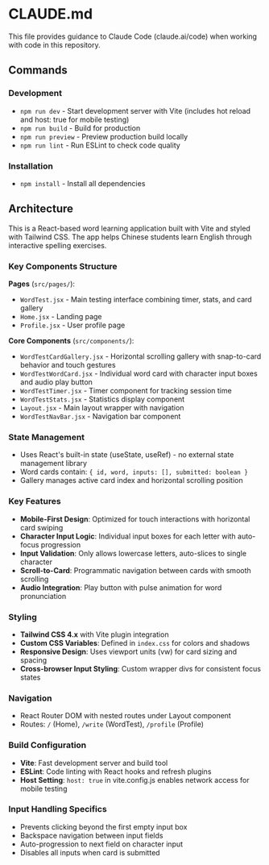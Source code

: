 # CLAUDE.md

This file provides guidance to Claude Code (claude.ai/code) when working with code in this repository.

## Commands

### Development
- `npm run dev` - Start development server with Vite (includes hot reload and host: true for mobile testing)
- `npm run build` - Build for production
- `npm run preview` - Preview production build locally
- `npm run lint` - Run ESLint to check code quality

### Installation
- `npm install` - Install all dependencies

## Architecture

This is a React-based word learning application built with Vite and styled with Tailwind CSS. The app helps Chinese students learn English through interactive spelling exercises.

### Key Components Structure

**Pages** (`src/pages/`):
- `WordTest.jsx` - Main testing interface combining timer, stats, and card gallery
- `Home.jsx` - Landing page
- `Profile.jsx` - User profile page

**Core Components** (`src/components/`):
- `WordTestCardGallery.jsx` - Horizontal scrolling gallery with snap-to-card behavior and touch gestures
- `WordTestWordCard.jsx` - Individual word card with character input boxes and audio play button
- `WordTestTimer.jsx` - Timer component for tracking session time
- `WordTestStats.jsx` - Statistics display component
- `Layout.jsx` - Main layout wrapper with navigation
- `WordTestNavBar.jsx` - Navigation bar component

### State Management
- Uses React's built-in state (useState, useRef) - no external state management library
- Word cards contain: `{ id, word, inputs: [], submitted: boolean }`
- Gallery manages active card index and horizontal scrolling position

### Key Features
- **Mobile-First Design**: Optimized for touch interactions with horizontal card swiping
- **Character Input Logic**: Individual input boxes for each letter with auto-focus progression
- **Input Validation**: Only allows lowercase letters, auto-slices to single character
- **Scroll-to-Card**: Programmatic navigation between cards with smooth scrolling
- **Audio Integration**: Play button with pulse animation for word pronunciation

### Styling
- **Tailwind CSS 4.x** with Vite plugin integration
- **Custom CSS Variables**: Defined in `index.css` for colors and shadows
- **Responsive Design**: Uses viewport units (vw) for card sizing and spacing
- **Cross-browser Input Styling**: Custom wrapper divs for consistent focus states

### Navigation
- React Router DOM with nested routes under Layout component
- Routes: `/` (Home), `/write` (WordTest), `/profile` (Profile)

### Build Configuration
- **Vite**: Fast development server and build tool
- **ESLint**: Code linting with React hooks and refresh plugins
- **Host Setting**: `host: true` in vite.config.js enables network access for mobile testing

### Input Handling Specifics
- Prevents clicking beyond the first empty input box
- Backspace navigation between input fields
- Auto-progression to next field on character input
- Disables all inputs when card is submitted